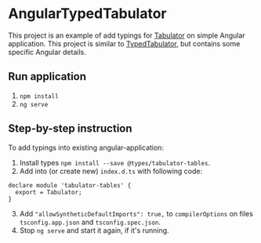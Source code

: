 # AngularTypedTabulator

This project is an example of add typings for [Tabulator](http://tabulator.info/) on simple Angular application. This project is similar to [TypedTabulator](https://github.com/Jojoshua/TypedTabulator), but contains some specific Angular details.

## Run application

1. `npm install`
2. `ng serve`

## Step-by-step instruction

To add typings into existing angular-application:

1. Install types `npm install --save @types/tabulator-tables`.
2. Add into (or create new) `index.d.ts` with following code:

```
declare module 'tabulator-tables' {
  export = Tabulator;
}
```

3. Add `"allowSyntheticDefaultImports": true,` to `compilerOptions` on files `tsconfig.app.json` and `tsconfig.spec.json`.
4. Stop `ng serve` and start it again, if it's running.
